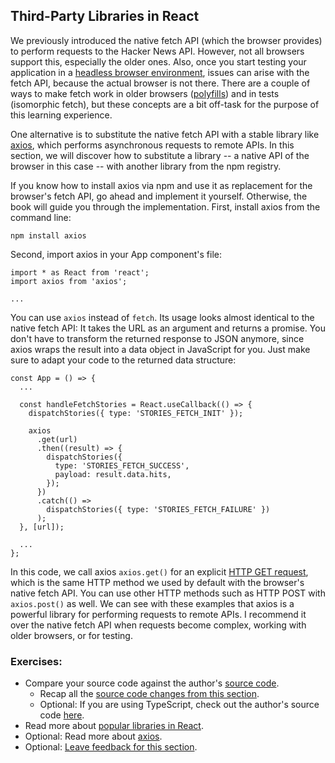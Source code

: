 ## Third-Party Libraries in React

We previously introduced the native fetch API (which the browser provides) to perform requests to the Hacker News API. However, not all browsers support this, especially the older ones. Also, once you start testing your application in a [headless browser environment](https://bit.ly/3ncFfSs), issues can arise with the fetch API, because the actual browser is not there. There are a couple of ways to make fetch work in older browsers ([polyfills](https://bit.ly/3ASC86Y)) and in tests (isomorphic fetch), but these concepts are a bit off-task for the purpose of this learning experience.

One alternative is to substitute the native fetch API with a stable library like [axios](https://bit.ly/3jjEupg), which performs asynchronous requests to remote APIs. In this section, we will discover how to substitute a library -- a native API of the browser in this case -- with another library from the npm registry.

If you know how to install axios via npm and use it as replacement for the browser's fetch API, go ahead and implement it yourself. Otherwise, the book will guide you through the implementation. First, install axios from the command line:

```text
npm install axios
```

Second, import axios in your App component's file:

```javascript{2}
import * as React from 'react';
import axios from 'axios';

...
```

You can use `axios` instead of `fetch`. Its usage looks almost identical to the native fetch API: It takes the URL as an argument and returns a promise. You don't have to transform the returned response to JSON anymore, since axios wraps the result into a data object in JavaScript for you. Just make sure to adapt your code to the returned data structure:

```javascript{7-8,12}
const App = () => {
  ...

  const handleFetchStories = React.useCallback(() => {
    dispatchStories({ type: 'STORIES_FETCH_INIT' });

    axios
      .get(url)
      .then((result) => {
        dispatchStories({
          type: 'STORIES_FETCH_SUCCESS',
          payload: result.data.hits,
        });
      })
      .catch(() =>
        dispatchStories({ type: 'STORIES_FETCH_FAILURE' })
      );
  }, [url]);

  ...
};
```

In this code, we call axios `axios.get()` for an explicit [HTTP GET request](https://mzl.la/3n5kUyi), which is the same HTTP method we used by default with the browser's native fetch API. You can use other HTTP methods such as HTTP POST with `axios.post()` as well. We can see with these examples that axios is a powerful library for performing requests to remote APIs. I recommend it over the native fetch API when requests become complex, working with older browsers, or for testing.

### Exercises:

* Compare your source code against the author's [source code](https://bit.ly/3LxrDwE).
  * Recap all the [source code changes from this section](https://bit.ly/3BytHA5).
  * Optional: If you are using TypeScript, check out the author's source code [here](https://bit.ly/3SzVPtl).
* Read more about [popular libraries in React](https://www.robinwieruch.de/react-libraries/).
* Optional: Read more about [axios](https://bit.ly/3jjEupg).
* Optional: [Leave feedback for this section](https://forms.gle/wfDb7r5K4az3TiWN9).